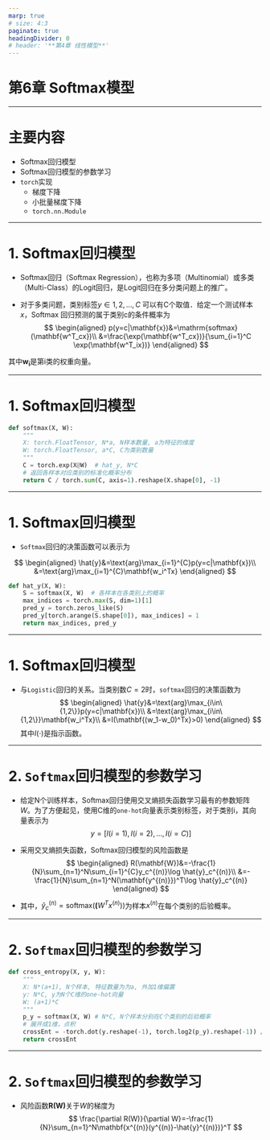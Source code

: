 ```yaml
---
marp: true
# size: 4:3
paginate: true
headingDivider: 0
# header: '**第4章 线性模型**'
---
```

<!-- fit -->
# 第6章 Softmax模型

---
# 主要内容

- Softmax回归模型
- Softmax回归模型的参数学习
- `torch`实现
    - 梯度下降
    - 小批量梯度下降
    - `torch.nn.Module`

---
# 1. Softmax回归模型
- Softmax回归（Softmax Regression），也称为多项（Multinomial）或多类（Multi-Class）的Logit回归，是Logit回归在多分类问题上的推广。

- 对于多类问题，类别标签$y \in {1, 2,..., C}$ 可以有C个取值．给定一个测试样本$x$，Softmax 回归预测的属于类别c的条件概率为
$$
\begin{aligned}
p(y=c|\mathbf{x})&=\mathrm{softmax}(\mathbf{w^T_cx})\\
&=\frac{\exp(\mathbf{w^T_cx})}{\sum_{i=1}^C \exp(\mathbf{w^T_ix})}
\end{aligned}
$$

其中$\mathbf{w_i}$是第i类的权重向量。

---
# 1. Softmax回归模型
```python
def softmax(X, W):
    """
    X: torch.FloatTensor, N*a, N样本数量, a为特征的维度
    W: torch.FloatTensor, a*C, C为类别数量
    """
    C = torch.exp(X@W)  # hat_y, N*C
    # 返回各样本对应类别的标准化概率分布
    return C / torch.sum(C, axis=1).reshape(X.shape[0], -1)
```


---
# 1. Softmax回归模型

- `Softmax`回归的决策函数可以表示为

$$
\begin{aligned}
\hat{y}&=\text{arg}\max_{i=1}^{C}p(y=c|\mathbf{x})\\
&=\text{arg}\max_{i=1}^{C}\mathbf{w_i^Tx}
\end{aligned}
$$

```python
def hat_y(X, W):
    S = softmax(X, W)  # 各样本在各类别上的概率
    max_indices = torch.max(S, dim=1)[1]
    pred_y = torch.zeros_like(S)
    pred_y[torch.arange(S.shape[0]), max_indices] = 1
    return max_indices, pred_y
```

---
# 1. Softmax回归模型

- 与`Logistic`回归的关系。当类别数$C=2$时，`softmax`回归的决策函数为
$$
\begin{aligned}
\hat{y}&=\text{arg}\max_{i\in\{1,2\}}p(y=c|\mathbf{x})\\
&=\text{arg}\max_{i\in\{1,2\}}\mathbf{w_i^Tx}\\
&=I(\mathbf{(w_1-w_0)^Tx}>0)
\end{aligned}
$$
其中$I(\cdot)$是指示函数。



---
# 2. `Softmax`回归模型的参数学习
- 给定N个训练样本，Softmax回归使用交叉熵损失函数学习最有的参数矩阵$W$。为了方便起见，使用C维的`one-hot`向量表示类别标签，对于类别i，其向量表示为
$$
y = [I(i=1), I(i=2), ..., I(i=C)]
$$

- 采用交叉熵损失函数，Softmax回归模型的风险函数是
$$
\begin{aligned}
R(\mathbf{W})&=-\frac{1}{N}\sum_{n=1}^N\sum_{i=1}^{C}y_c^{(n)}\log \hat{y}_c^{(n)}\\
&=-\frac{1}{N}\sum_{n=1}^N(\mathbf{y^{(n)}})^T\log \hat{y}_c^{(n)}
\end{aligned}
$$
- 其中，$\hat{y}_c^{(n)}=\text{softmax}(\mathbf(W^Tx^{(n)}))$为样本$x^{(n)}$在每个类别的后验概率。

---
# 2. `Softmax`回归模型的参数学习

```python
def cross_entropy(X, y, W):
    """
    X: N*(a+1), N个样本, 特征数量为为a, 外加1维偏置
    y: N*C, y为N个C维的one-hot向量
    W: (a+1)*C
    """
    p_y = softmax(X, W) # N*C, N个样本分别在C个类别的后验概率
    # 展开成1维，点积
    crossEnt = -torch.dot(y.reshape(-1), torch.log2(p_y).reshape(-1)) / y.shape[0]
    return crossEnt
```

---
# 2. `Softmax`回归模型的参数学习
- 风险函数$\mathbf{R(W)}$关于$W$的梯度为
$$
\frac{\partial R(W)}{\partial W}=-\frac{1}{N}\sum_{n=1}^N\mathbf{x^{(n)}(y^{(n)}-\hat{y}^{(n)})}^T
$$
